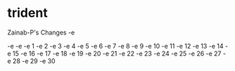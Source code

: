 # trident

Zainab-P's Changes
-e

-e
-e
-e 1
-e 2
-e 3
-e 4
-e 5
-e 6
-e 7
-e 8
-e 9
-e 10
-e 11
-e 12
-e 13
-e 14
-e 15
-e 16
-e 17
-e 18
-e 19
-e 20
-e 21
-e 22
-e 23
-e 24
-e 25
-e 26
-e 27
-e 28
-e 29
-e 30
